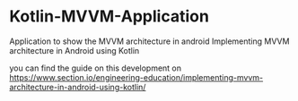 # Kotlin-MVVM-Application
Application to show the MVVM architecture in android
Implementing MVVM architecture in Android using Kotlin

you can find the guide on this development on https://www.section.io/engineering-education/implementing-mvvm-architecture-in-android-using-kotlin/
